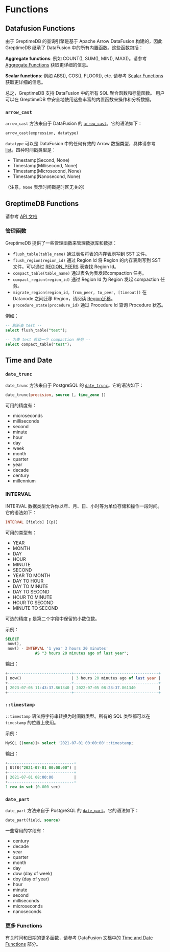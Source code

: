 # Functions

<!--
The outling of this document is a little strange, as the content is classified by company functions and feature functions. We plan to tidy up the content in the future when out functions are more stable.
-->

## Datafusion Functions

由于 GreptimeDB 的查询引擎是基于 Apache Arrow DataFusion 构建的，因此 GreptimeDB 继承了 DataFusion 中的所有内置函数。这些函数包括：

**Aggregate functions**: 例如 COUNT(), SUM(), MIN(), MAX()。请参考 [Aggregate Functions](https://arrow.apache.org/datafusion/user-guide/sql/aggregate_functions.html) 获取更详细的信息。

**Scalar functions**: 例如 ABS(), COS(), FLOOR(), etc. 请参考 [Scalar Functions](https://arrow.apache.org/datafusion/user-guide/sql/scalar_functions.html)获取更详细的信息。

总之，GreptimeDB 支持 DataFusion 中的所有 SQL 聚合函数和标量函数。
用户可以在 GreptimeDB 中安全地使用这些丰富的内置函数来操作和分析数据。

### `arrow_cast`

`arrow_cast` 方法来自于 DataFusion 的 [`arrow_cast`](https://arrow.apache.org/datafusion/user-guide/sql/scalar_functions.html#arrow-cast)。它的语法如下：

```sql
arrow_cast(expression, datatype)
```

`datatype` 可以是 DataFusion 中的任何有效的 Arrow 数据类型，具体请参考 [list](https://arrow.apache.org/datafusion/user-guide/sql/data_types.html)。四种时间戳类型是：

- Timestamp(Second, None)
- Timestamp(Millisecond, None)
- Timestamp(Microsecond, None)
- Timestamp(Nanosecond, None)

（注意，`None` 表示时间戳是时区无关的）

## GreptimeDB Functions

请参考 [API 文档](https://greptimedb.rs/script/python/rspython/builtins/greptime_builtin/index.html#functions)

### 管理函数

GreptimeDB 提供了一些管理函数来管理数据库和数据：

* `flush_table(table_name)` 通过表名将表的内存表刷写到 SST 文件。
* `flush_region(region_id)` 通过 Region Id 将 Region 的内存表刷写到 SST 文件。可以通过 [REGION_PEERS](./information-schema/region-peers.md) 表查找 Region Id。
* `compact_table(table_name)` 通过表名为表发起compaction 任务。
* `compact_region(region_id)` 通过 Region Id 为 Region 发起 compaction 任务。
* `migrate_region(region_id, from_peer, to_peer, [timeout])` 在 Datanode 之间迁移 Region，请阅读 [ Region迁移](/user-guide/operations/region-migration)。
* `procedure_state(procedure_id)` 通过 Procedure Id 查询 Procedure 状态。

例如：
```sql
-- 刷新表 test --
select flush_table("test");

-- 为表 test 启动一个 compaction 任务 --
select compact_table("test");
```

## Time and Date

### `date_trunc`

`date_trunc` 方法来自于 PostgreSQL 的 [`date_trunc`](https://www.postgresql.org/docs/current/functions-datetime.html#FUNCTIONS-DATETIME-TRUNC)。它的语法如下：

```sql
date_trunc(precision, source [, time_zone ])
```

可用的精度有：

- microseconds
- milliseconds
- second
- minute
- hour
- day
- week
- month
- quarter
- year
- decade
- century
- millennium

### INTERVAL

INTERVAL 数据类型允许你以年、月、日、小时等为单位存储和操作一段时间。它的语法如下：

```sql
INTERVAL [fields] [(p)]
```

可用的类型有：

- YEAR
- MONTH
- DAY
- HOUR
- MINUTE
- SECOND
- YEAR TO MONTH
- DAY TO HOUR
- DAY TO MINUTE
- DAY TO SECOND
- HOUR TO MINUTE
- HOUR TO SECOND
- MINUTE TO SECOND

可选的精度 `p` 是第二个字段中保留的小数位数。

示例：

```sql
SELECT
 now(),
 now() - INTERVAL '1 year 3 hours 20 minutes'
             AS "3 hours 20 minutes ago of last year";
```

输出：

```sql
+----------------------------+-------------------------------------+
| now()                      | 3 hours 20 minutes ago of last year |
+----------------------------+-------------------------------------+
| 2023-07-05 11:43:37.861340 | 2022-07-05 08:23:37.861340          |
+----------------------------+-------------------------------------+
```

### `::timestamp`

`::timestamp` 语法将字符串转换为时间戳类型。所有的 SQL 类型都可以在 `timestamp` 的位置上使用。

示例：

```sql
MySQL [(none)]> select '2021-07-01 00:00:00'::timestamp;
```

输出：

```sql
+-----------------------------+
| Utf8("2021-07-01 00:00:00") |
+-----------------------------+
| 2021-07-01 08:00:00         |
+-----------------------------+
1 row in set (0.000 sec)
```

### `date_part`

`date_part` 方法来自于 PostgreSQL 的 [`date_part`](https://www.postgresql.org/docs/current/functions-datetime.html#FUNCTIONS-DATETIME-EXTRACT)。它的语法如下：

```sql
date_part(field, source)
```

一些常用的字段有：

- century
- decade
- year
- quarter
- month
- day
- dow (day of week)
- doy (day of year)
- hour
- minute
- second
- milliseconds
- microseconds
- nanoseconds

### 更多 Functions

有关时间和日期的更多函数，请参考 DataFusion 文档中的 [Time and Date Functions](https://arrow.apache.org/datafusion/user-guide/sql/scalar_functions.html#time-and-date-functions) 部分。
